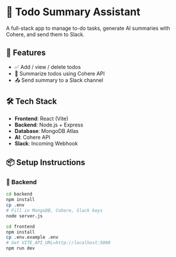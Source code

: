 # 📝 Todo Summary Assistant

A full-stack app to manage to-do tasks, generate AI summaries with Cohere, and send them to Slack.

## 🚀 Features

- ✅ Add / view / delete todos
- 🤖 Summarize todos using Cohere API
- 📤 Send summary to a Slack channel

## 🛠️ Tech Stack

- **Frontend**: React (Vite)
- **Backend**: Node.js + Express
- **Database**: MongoDB Atlas
- **AI**: Cohere API
- **Slack**: Incoming Webhook

## 📦 Setup Instructions

### 🔧 Backend

```bash
cd backend
npm install
cp .env
# Fill in MongoDB, Cohere, Slack keys
node server.js

cd frontend
npm install
cp .env.example .env
# Set VITE_API_URL=http://localhost:5000
npm run dev
